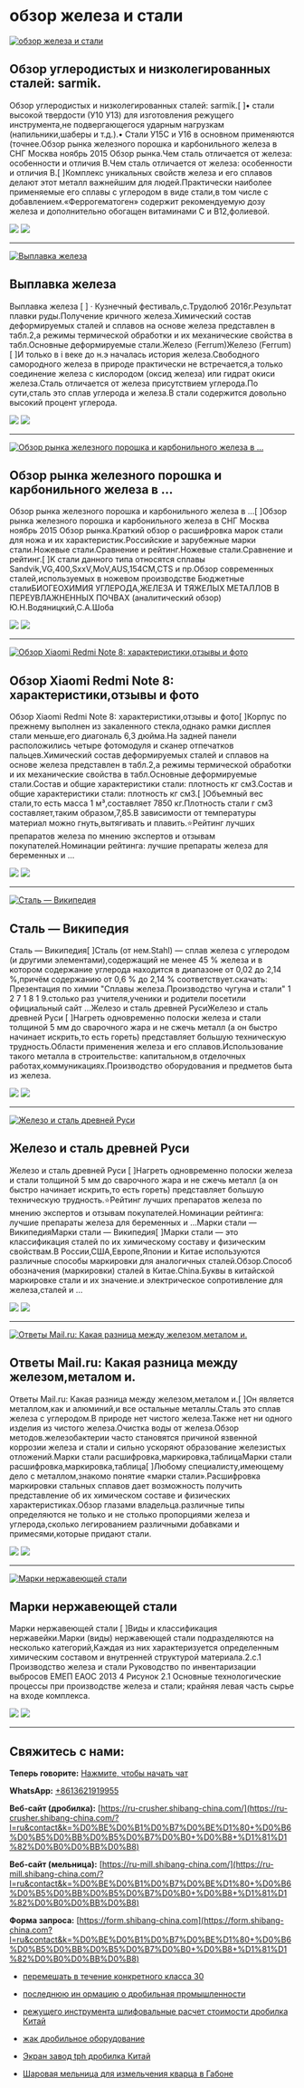 # обзор железа и стали

<a href="https://swt.shibang-china.com/?l=ru&img&k=%D0%BE%D0%B1%D0%B7%D0%BE%D1%80+%D0%B6%D0%B5%D0%BB%D0%B5%D0%B7%D0%B0+%D0%B8+%D1%81%D1%82%D0%B0%D0%BB%D0%B8" target="_blank">![обзор железа и стали](http://static.shibang-china.com/all-800x300/593.jpg)</a>

## Обзор углеродистых и низколегированных сталей: sarmik.
Обзор углеродистых и низколегированных сталей: sarmik.[ ]• стали высокой твердости (У10 У13) для изготовления режущего инструмента,не подвергающегося ударным нагрузкам (напильники,шаберы и т.д.).• Стали У15С и У16 в основном применяются (точнее.Обзор рынка железного порошка и карбонильного железа в СНГ Москва ноябрь 2015 Обзор рынка.Чем сталь отличается от железа: особенности и отличия В.Чем сталь отличается от железа: особенности и отличия В.[ ]Комплекс уникальных свойств железа и его сплавов делают этот металл важнейшим для людей.Практически наиболее применяемые его сплавы с углеродом в виде стали,в том числе с добавлением.&#171;Феррогематоген&#187; содержит рекомендуемую дозу железа и дополнительно обогащен витаминами С и В12,фолиевой.


<a href="https://whatsapp.shibangsoft.com/WhatsApp.php" target="_blank" title="WhatsApp">![](http://static.shibang-china.com/icon/whatsapp.png)</a> <a href="https://swt.shibang-china.com/?l=ru&icon&k=%D0%BE%D0%B1%D0%B7%D0%BE%D1%80+%D0%B6%D0%B5%D0%BB%D0%B5%D0%B7%D0%B0+%D0%B8+%D1%81%D1%82%D0%B0%D0%BB%D0%B8" target="_blank">![](http://static.shibang-china.com/icon/chat-ru.png)</a>

---

<a href="https://swt.shibang-china.com/?l=ru&img&k=%D0%BE%D0%B1%D0%B7%D0%BE%D1%80+%D0%B6%D0%B5%D0%BB%D0%B5%D0%B7%D0%B0+%D0%B8+%D1%81%D1%82%D0%B0%D0%BB%D0%B8" target="_blank">![Выплавка железа](http://static.shibang-china.com/all-800x300/917.jpg)</a>

## Выплавка железа
Выплавка железа [ ]&nbsp;&#0183;&#32;Кузнечный фестиваль,с.Трудолюб 2016г.Результат плавки руды.Получение кричного железа.Химический состав деформируемых сталей и сплавов на основе железа представлен в табл.2,а режимы термической обработки и их механические свойства в табл.Основные деформируемые стали.Железо (Ferrum)Железо (Ferrum) [ ]И только в i веке до н.э началась история железа.Свободного самородного железа в природе практически не встречается,а только соединение железа с кислородом (оксид железа) или гидрат окиси железа.Сталь отличается от железа присутствием углерода.По сути,сталь это сплав углерода и железа.В стали содержится довольно высокий процент углерода.


<a href="https://whatsapp.shibangsoft.com/WhatsApp.php" target="_blank" title="WhatsApp">![](http://static.shibang-china.com/icon/whatsapp.png)</a> <a href="https://swt.shibang-china.com/?l=ru&icon&k=%D0%BE%D0%B1%D0%B7%D0%BE%D1%80+%D0%B6%D0%B5%D0%BB%D0%B5%D0%B7%D0%B0+%D0%B8+%D1%81%D1%82%D0%B0%D0%BB%D0%B8" target="_blank">![](http://static.shibang-china.com/icon/chat-ru.png)</a>

---

<a href="https://swt.shibang-china.com/?l=ru&img&k=%D0%BE%D0%B1%D0%B7%D0%BE%D1%80+%D0%B6%D0%B5%D0%BB%D0%B5%D0%B7%D0%B0+%D0%B8+%D1%81%D1%82%D0%B0%D0%BB%D0%B8" target="_blank">![Обзор рынка железного порошка и карбонильного железа в …](http://static.shibang-china.com/all-800x300/164.jpg)</a>

## Обзор рынка железного порошка и карбонильного железа в …
Обзор рынка железного порошка и карбонильного железа в …[ ]Обзор рынка железного порошка и карбонильного железа в СНГ Москва ноябрь 2015 Обзор рынка.Краткий обзор о расшифровка марок стали для ножа и их характеристик.Российские и зарубежные марки стали.Ножевые стали.Сравнение и рейтинг.Ножевые стали.Сравнение и рейтинг.[ ]К стали данного типа относятся сплавы Sandvik,VG,400,SxxV,MoV,AUS,154CM,CTS и пр.Обзор современных сталей,используемых в ножевом производстве Бюджетные сталиБИОГЕОХИМИЯ УГЛЕРОДА,ЖЕЛЕЗА И ТЯЖЕЛЫХ МЕТАЛЛОВ В ПЕРЕУВЛАЖНЕННЫХ ПОЧВАХ (аналитический обзор) Ю.Н.Водяницкий,С.А.Шоба


<a href="https://whatsapp.shibangsoft.com/WhatsApp.php" target="_blank" title="WhatsApp">![](http://static.shibang-china.com/icon/whatsapp.png)</a> <a href="https://swt.shibang-china.com/?l=ru&icon&k=%D0%BE%D0%B1%D0%B7%D0%BE%D1%80+%D0%B6%D0%B5%D0%BB%D0%B5%D0%B7%D0%B0+%D0%B8+%D1%81%D1%82%D0%B0%D0%BB%D0%B8" target="_blank">![](http://static.shibang-china.com/icon/chat-ru.png)</a>

---

<a href="https://swt.shibang-china.com/?l=ru&img&k=%D0%BE%D0%B1%D0%B7%D0%BE%D1%80+%D0%B6%D0%B5%D0%BB%D0%B5%D0%B7%D0%B0+%D0%B8+%D1%81%D1%82%D0%B0%D0%BB%D0%B8" target="_blank">![Обзор Xiaomi Redmi Note 8: характеристики,отзывы и фото](http://static.shibang-china.com/all-800x300/1495.jpg)</a>

## Обзор Xiaomi Redmi Note 8: характеристики,отзывы и фото
Обзор Xiaomi Redmi Note 8: характеристики,отзывы и фото[ ]Корпус по прежнему выполнен из закаленного стекла,однако рамки дисплея стали меньше,его диагональ 6,3 дюйма.На задней панели расположились четыре фотомодуля и сканер отпечатков пальцев.Химический состав деформируемых сталей и сплавов на основе железа представлен в табл.2,а режимы термической обработки и их механические свойства в табл.Основные деформируемые стали.Состав и общие характеристики стали: плотность кг см3.Состав и общие характеристики стали: плотность кг см3.[ ]Объемный вес стали,то есть масса 1 м&#179;,составляет 7850 кг.Плотность стали г см3 составляет,таким образом,7,85.В зависимости от температуры материал можно гнуть,вытягивать и плавить.⭐Рейтинг лучших препаратов железа по мнению экспертов и отзывам покупателей.Номинации рейтинга: лучшие препараты железа для беременных и …


<a href="https://whatsapp.shibangsoft.com/WhatsApp.php" target="_blank" title="WhatsApp">![](http://static.shibang-china.com/icon/whatsapp.png)</a> <a href="https://swt.shibang-china.com/?l=ru&icon&k=%D0%BE%D0%B1%D0%B7%D0%BE%D1%80+%D0%B6%D0%B5%D0%BB%D0%B5%D0%B7%D0%B0+%D0%B8+%D1%81%D1%82%D0%B0%D0%BB%D0%B8" target="_blank">![](http://static.shibang-china.com/icon/chat-ru.png)</a>

---

<a href="https://swt.shibang-china.com/?l=ru&img&k=%D0%BE%D0%B1%D0%B7%D0%BE%D1%80+%D0%B6%D0%B5%D0%BB%D0%B5%D0%B7%D0%B0+%D0%B8+%D1%81%D1%82%D0%B0%D0%BB%D0%B8" target="_blank">![Сталь — Википедия](http://static.shibang-china.com/all-800x300/1245.jpg)</a>

## Сталь — Википедия
Сталь — Википедия[ ]Сталь (от нем.Stahl) — сплав железа с углеродом (и другими элементами),содержащий не менее 45 % железа и в котором содержание углерода находится в диапазоне от 0,02 до 2,14 %,причём содержанию от 0,6 % до 2,14 % соответствует.cкачать: Презентация по химии &quot;Сплавы железа.Производство чугуна и стали&quot; 1 2 7 1 8 1 9.столько раз учителя,ученики и родители посетили официальный сайт …Железо и сталь древней РусиЖелезо и сталь древней Руси [ ]Нагреть одновременно полоски железа и стали толщиной 5 мм до сварочного жара и не сжечь металл (а он быстро начинает искрить,то есть гореть) представляет большую техническую трудность.Области применения железа и его сплавов.Использование такого металла в строительстве: капитальном,в отделочных работах,коммуникациях.Производство оборудования и предметов быта из железа.


<a href="https://whatsapp.shibangsoft.com/WhatsApp.php" target="_blank" title="WhatsApp">![](http://static.shibang-china.com/icon/whatsapp.png)</a> <a href="https://swt.shibang-china.com/?l=ru&icon&k=%D0%BE%D0%B1%D0%B7%D0%BE%D1%80+%D0%B6%D0%B5%D0%BB%D0%B5%D0%B7%D0%B0+%D0%B8+%D1%81%D1%82%D0%B0%D0%BB%D0%B8" target="_blank">![](http://static.shibang-china.com/icon/chat-ru.png)</a>

---

<a href="https://swt.shibang-china.com/?l=ru&img&k=%D0%BE%D0%B1%D0%B7%D0%BE%D1%80+%D0%B6%D0%B5%D0%BB%D0%B5%D0%B7%D0%B0+%D0%B8+%D1%81%D1%82%D0%B0%D0%BB%D0%B8" target="_blank">![Железо и сталь древней Руси](http://static.shibang-china.com/all-800x300/1041.jpg)</a>

## Железо и сталь древней Руси
Железо и сталь древней Руси [ ]Нагреть одновременно полоски железа и стали толщиной 5 мм до сварочного жара и не сжечь металл (а он быстро начинает искрить,то есть гореть) представляет большую техническую трудность.⭐Рейтинг лучших препаратов железа по мнению экспертов и отзывам покупателей.Номинации рейтинга: лучшие препараты железа для беременных и …Марки стали — ВикипедияМарки стали — Википедия[ ]Марки стали — это классификация сталей по их химическому составу и физическим свойствам.В России,США,Европе,Японии и Китае используются различные способы маркировки для аналогичных сталей.Обзор.Способ обозначения (маркировки) сталей в Китае.China.Буквы в китайской маркировке стали и их значение.и электрическое сопротивление для железа,сталей и …


<a href="https://whatsapp.shibangsoft.com/WhatsApp.php" target="_blank" title="WhatsApp">![](http://static.shibang-china.com/icon/whatsapp.png)</a> <a href="https://swt.shibang-china.com/?l=ru&icon&k=%D0%BE%D0%B1%D0%B7%D0%BE%D1%80+%D0%B6%D0%B5%D0%BB%D0%B5%D0%B7%D0%B0+%D0%B8+%D1%81%D1%82%D0%B0%D0%BB%D0%B8" target="_blank">![](http://static.shibang-china.com/icon/chat-ru.png)</a>

---

<a href="https://swt.shibang-china.com/?l=ru&img&k=%D0%BE%D0%B1%D0%B7%D0%BE%D1%80+%D0%B6%D0%B5%D0%BB%D0%B5%D0%B7%D0%B0+%D0%B8+%D1%81%D1%82%D0%B0%D0%BB%D0%B8" target="_blank">![Ответы Mail.ru: Какая разница между железом,металом и.](http://static.shibang-china.com/all-800x300/1175.jpg)</a>

## Ответы Mail.ru: Какая разница между железом,металом и.
Ответы Mail.ru: Какая разница между железом,металом и.[ ]Он является металлом,как и алюминий,и все остальные металлы.Сталь это сплав железа с углеродом.В природе нет чистого железа.Также нет ни одного изделия из чистого железа.Очистка воды от железа.Обзор методов.железобактерии часто становятся причиной язвенной коррозии железа и стали и сильно ускоряют образование железистых отложений.Марки стали расшифровка,маркировка,таблицаМарки стали расшифровка,маркировка,таблица[ ]Любому специалисту,имеющему дело с металлом,знакомо понятие &#171;марки стали&#187;.Расшифровка маркировки стальных сплавов дает возможность получить представление об их химическом составе и физических характеристиках.Обзор глазами владельца.различные типы определяются не только и не столько пропорциями железа и углерода,сколько легированием различными добавками и примесями,которые придают стали.


<a href="https://whatsapp.shibangsoft.com/WhatsApp.php" target="_blank" title="WhatsApp">![](http://static.shibang-china.com/icon/whatsapp.png)</a> <a href="https://swt.shibang-china.com/?l=ru&icon&k=%D0%BE%D0%B1%D0%B7%D0%BE%D1%80+%D0%B6%D0%B5%D0%BB%D0%B5%D0%B7%D0%B0+%D0%B8+%D1%81%D1%82%D0%B0%D0%BB%D0%B8" target="_blank">![](http://static.shibang-china.com/icon/chat-ru.png)</a>

---

<a href="https://swt.shibang-china.com/?l=ru&img&k=%D0%BE%D0%B1%D0%B7%D0%BE%D1%80+%D0%B6%D0%B5%D0%BB%D0%B5%D0%B7%D0%B0+%D0%B8+%D1%81%D1%82%D0%B0%D0%BB%D0%B8" target="_blank">![Марки нержавеющей стали](http://static.shibang-china.com/all-800x300/497.jpg)</a>

## Марки нержавеющей стали
Марки нержавеющей стали [ ]Виды и классификация нержавейки.Марки (виды) нержавеющей стали подразделяются на несколько категорий,Каждая из них характеризуется определенным химическим составом и внутренней структурой материала.2.c.1 Производство железа и стали Руководство по инвентаризации выбросов ЕМЕП ЕАОС 2013 4 Рисунок 2.1 Основные технологические процессы при производстве железа и стали; крайняя левая часть сырье на входе комплекса.

<a href="https://whatsapp.shibangsoft.com/WhatsApp.php" target="_blank" title="WhatsApp">![](http://static.shibang-china.com/icon/whatsapp.png)</a> <a href="https://swt.shibang-china.com/?l=ru&icon&k=%D0%BE%D0%B1%D0%B7%D0%BE%D1%80+%D0%B6%D0%B5%D0%BB%D0%B5%D0%B7%D0%B0+%D0%B8+%D1%81%D1%82%D0%B0%D0%BB%D0%B8" target="_blank">![](http://static.shibang-china.com/icon/chat-ru.png)</a>

---
## Свяжитесь с нами:

**Теперь говорите:** [Нажмите, чтобы начать чат](https://swt.shibang-china.com?l=ru&contact&k=%D0%BE%D0%B1%D0%B7%D0%BE%D1%80+%D0%B6%D0%B5%D0%BB%D0%B5%D0%B7%D0%B0+%D0%B8+%D1%81%D1%82%D0%B0%D0%BB%D0%B8)

**WhatsApp:**  [+8613621919955](https://whatsapp.shibangsoft.com/WhatsApp.php)

**Веб-сайт (дробилка):** [https://ru-crusher.shibang-china.com/](https://ru-crusher.shibang-china.com/?l=ru&contact&k=%D0%BE%D0%B1%D0%B7%D0%BE%D1%80+%D0%B6%D0%B5%D0%BB%D0%B5%D0%B7%D0%B0+%D0%B8+%D1%81%D1%82%D0%B0%D0%BB%D0%B8)

**Веб-сайт (мельница):** [https://ru-mill.shibang-china.com/](https://ru-mill.shibang-china.com/?l=ru&contact&k=%D0%BE%D0%B1%D0%B7%D0%BE%D1%80+%D0%B6%D0%B5%D0%BB%D0%B5%D0%B7%D0%B0+%D0%B8+%D1%81%D1%82%D0%B0%D0%BB%D0%B8)

**Форма запроса:** [https://form.shibang-china.com](https://form.shibang-china.com?l=ru&contact&k=%D0%BE%D0%B1%D0%B7%D0%BE%D1%80+%D0%B6%D0%B5%D0%BB%D0%B5%D0%B7%D0%B0+%D0%B8+%D1%81%D1%82%D0%B0%D0%BB%D0%B8)

* [перемешать в течение конкретного класса 30](../112/%D0%BF%D0%B5%D1%80%D0%B5%D0%BC%D0%B5%D1%88%D0%B0%D1%82%D1%8C%20%D0%B2%20%D1%82%D0%B5%D1%87%D0%B5%D0%BD%D0%B8%D0%B5%20%D0%BA%D0%BE%D0%BD%D0%BA%D1%80%D0%B5%D1%82%D0%BD%D0%BE%D0%B3%D0%BE%20%D0%BA%D0%BB%D0%B0%D1%81%D1%81%D0%B0%2030.md)

* [последнюю ин ормацию о дробильная промышленности](../109/%D0%BF%D0%BE%D1%81%D0%BB%D0%B5%D0%B4%D0%BD%D1%8E%D1%8E%20%D0%B8%D0%BD%20%D0%BE%D1%80%D0%BC%D0%B0%D1%86%D0%B8%D1%8E%20%D0%BE%20%D0%B4%D1%80%D0%BE%D0%B1%D0%B8%D0%BB%D1%8C%D0%BD%D0%B0%D1%8F%20%D0%BF%D1%80%D0%BE%D0%BC%D1%8B%D1%88%D0%BB%D0%B5%D0%BD%D0%BD%D0%BE%D1%81%D1%82%D0%B8.md)

* [режущего инструмента шлифовальные расчет стоимости дробилка Китай](../107/%D1%80%D0%B5%D0%B6%D1%83%D1%89%D0%B5%D0%B3%D0%BE%20%D0%B8%D0%BD%D1%81%D1%82%D1%80%D1%83%D0%BC%D0%B5%D0%BD%D1%82%D0%B0%20%D1%88%D0%BB%D0%B8%D1%84%D0%BE%D0%B2%D0%B0%D0%BB%D1%8C%D0%BD%D1%8B%D0%B5%20%D1%80%D0%B0%D1%81%D1%87%D0%B5%D1%82%20%D1%81%D1%82%D0%BE%D0%B8%D0%BC%D0%BE%D1%81%D1%82%D0%B8%20%D0%B4%D1%80%D0%BE%D0%B1%D0%B8%D0%BB%D0%BA%D0%B0%20%D0%9A%D0%B8%D1%82%D0%B0%D0%B9.md)

* [жак дробильное оборудование](../109/%D0%B6%D0%B0%D0%BA%20%D0%B4%D1%80%D0%BE%D0%B1%D0%B8%D0%BB%D1%8C%D0%BD%D0%BE%D0%B5%20%D0%BE%D0%B1%D0%BE%D1%80%D1%83%D0%B4%D0%BE%D0%B2%D0%B0%D0%BD%D0%B8%D0%B5.md)

* [Экран завод tph дробилка Китай](../112/%D0%AD%D0%BA%D1%80%D0%B0%D0%BD%20%D0%B7%D0%B0%D0%B2%D0%BE%D0%B4%20tph%20%D0%B4%D1%80%D0%BE%D0%B1%D0%B8%D0%BB%D0%BA%D0%B0%20%D0%9A%D0%B8%D1%82%D0%B0%D0%B9.md)

* [Шаровая мельница для измельчения кварца в Габоне](../117/%D0%A8%D0%B0%D1%80%D0%BE%D0%B2%D0%B0%D1%8F%20%D0%BC%D0%B5%D0%BB%D1%8C%D0%BD%D0%B8%D1%86%D0%B0%20%D0%B4%D0%BB%D1%8F%20%D0%B8%D0%B7%D0%BC%D0%B5%D0%BB%D1%8C%D1%87%D0%B5%D0%BD%D0%B8%D1%8F%20%D0%BA%D0%B2%D0%B0%D1%80%D1%86%D0%B0%20%D0%B2%20%D0%93%D0%B0%D0%B1%D0%BE%D0%BD%D0%B5.md)